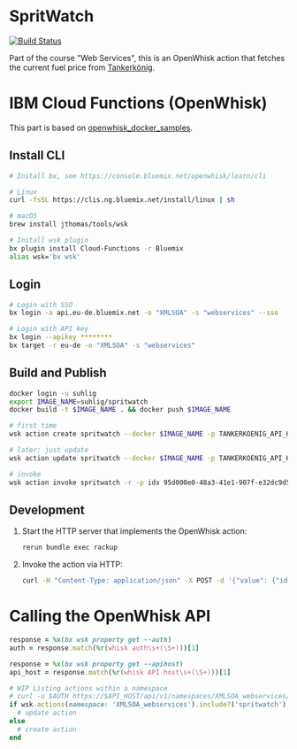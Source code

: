 # SpritWatch

[![Build Status](https://travis-ci.org/uhlig-it/spritwatch.svg?branch=master)](https://travis-ci.org/uhlig-it/spritwatch)

Part of the course "Web Services", this is an OpenWhisk action that fetches the current fuel price from [Tankerkönig](https://creativecommons.tankerkoenig.de).

# IBM Cloud Functions (OpenWhisk)

This part is based on [openwhisk_docker_samples](https://github.com/gekola/openwhisk_docker_samples/tree/master/ruby_sinatra).

## Install CLI

```bash
# Install bx, see https://console.bluemix.net/openwhisk/learn/cli

# Linux
curl -fsSL https://clis.ng.bluemix.net/install/linux | sh

# macOS
brew install jthomas/tools/wsk

# Install wsk plugin
bx plugin install Cloud-Functions -r Bluemix
alias wsk='bx wsk'
```

## Login

```bash
# Login with SSO
bx login -a api.eu-de.bluemix.net -o "XMLSOA" -s "webservices" --sso

# Login with API key
bx login --apikey ********
bx target -r eu-de -o "XMLSOA" -s "webservices"
```

## Build and Publish

```bash
docker login -u suhlig
export IMAGE_NAME=suhlig/spritwatch
docker build -t $IMAGE_NAME . && docker push $IMAGE_NAME

# first time
wsk action create spritwatch --docker $IMAGE_NAME -p TANKERKOENIG_API_KEY $TANKERKOENIG_API_KEY

# later: just update
wsk action update spritwatch --docker $IMAGE_NAME -p TANKERKOENIG_API_KEY $TANKERKOENIG_API_KEY

# invoke
wsk action invoke spritwatch -r -p ids 95d000e0-48a3-41e1-907f-e32dc9d58525,51d4b53f-a095-1aa0-e100-80009459e03a
```

## Development

1. Start the HTTP server that implements the OpenWhisk action:

   ```bash
   rerun bundle exec rackup
   ```

1. Invoke the action via HTTP:

   ```bash
   curl -H "Content-Type: application/json" -X POST -d '{"value": {"ids": "4429a7d9-fb2d-4c29-8cfe-2ca90323f9f8", "TANKERKOENIG_API_KEY": "00000000-0000-0000-0000-000000000002"}}' localhost:8080/run
   ```

# Calling the OpenWhisk API

```ruby
response = %x(bx wsk property get --auth)
auth = response.match(%r(whisk auth\s+(\S+)))[1]

response = %x(bx wsk property get --apihost)
api_host = response.match(%r(whisk API host\s+(\S+)))[1]

# WIP Listing actions within a namespace
# curl -u $AUTH https://$API_HOST/api/v1/namespaces/XMLSOA_webservices/actions | jq -r .[].name
if wsk.actions(namespace: 'XMLSOA_webservices').include?('spritwatch')
  # update action
else
  # create action
end
```
